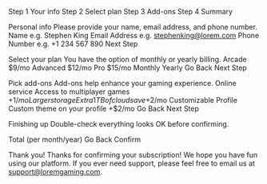 <!-- Sidebar start -->

Step 1 Your info Step 2 Select plan Step 3 Add-ons Step 4 Summary

<!-- Sidebar end -->

<!-- Step 1 start -->

Personal info Please provide your name, email address, and phone number.
Name e.g. Stephen King Email Address e.g. stephenking@lorem.com Phone Number
e.g. +1 234 567 890 Next Step

<!-- Step 1 end -->

<!-- Step 2 start -->

Select your plan You have the option of monthly or yearly billing. Arcade
$9/mo Advanced $12/mo Pro $15/mo Monthly Yearly Go Back Next Step

<!-- Step 2 end -->

<!-- Step 3 start -->

Pick add-ons Add-ons help enhance your gaming experience. Online service
Access to multiplayer games +$1/mo Larger storage Extra 1TB of cloud save
+$2/mo Customizable Profile Custom theme on your profile +$2/mo Go Back Next
Step

<!-- Step 3 end -->

<!-- Step 4 start -->

Finishing up Double-check everything looks OK before confirming.

<!-- Dynamically add subscription and add-on selections here -->

Total (per month/year) Go Back Confirm

<!-- Step 4 end -->

<!-- Step 5 start -->

Thank you! Thanks for confirming your subscription! We hope you have fun
using our platform. If you ever need support, please feel free to email us
at support@loremgaming.com.

<!-- Step 5 end -->
